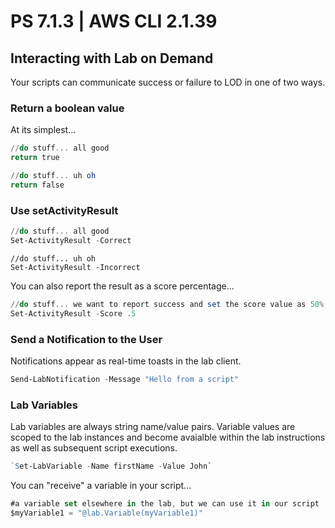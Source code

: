 # PS 7.1.3 | AWS CLI 2.1.39

## Interacting with Lab on Demand

Your scripts can communicate success or failure to LOD in one of two ways.

### Return a boolean value 

At its simplest...

```PowerShell
//do stuff... all good
return true
```

```PowerShell
//do stuff... uh oh
return false
```

### Use setActivityResult

```PowerShell
//do stuff... all good
Set-ActivityResult -Correct
```

```
//do stuff... uh oh
Set-ActivityResult -Incorrect
```

You can also report the result as a score percentage...

```PowerShell
//do stuff... we want to report success and set the score value as 50%
Set-ActivityResult -Score .5
```

### Send a Notification to the User

Notifications appear as real-time toasts in the lab client.

```PowerShell
Send-LabNotification -Message "Hello from a script"
```

### Lab Variables

Lab variables are always string name/value pairs. Variable values are scoped to the lab instances and become avaialble within the lab instructions as well as subsequent script executions. 

```PowerShell
`Set-LabVariable -Name firstName -Value John`
```

You can "receive" a variable in your script...

```JavaScript
#a variable set elsewhere in the lab, but we can use it in our script
$myVariable1 = "@lab.Variable(myVariable1)"
```